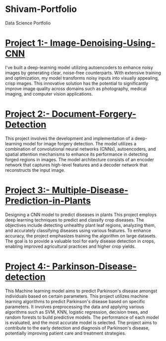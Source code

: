 # Shivam-Portfolio
Data Science Portfolio

# [Project 1:- Image-Denoising-Using-CNN](https://github.com/ShivamKabra/Image-Denoising-Using-CNN.git)
I've built a deep-learning model utilizing autoencoders to enhance noisy images by generating clear, noise-free counterparts. 
With extensive training and optimization, my model transforms noisy inputs into visually appealing, crisp images. 
This innovative solution has the potential to significantly improve image quality across domains such as photography, medical imaging, and computer vision applications.

# [Project 2:- Document-Forgery-Detection](https://github.com/ShivamKabra/Document-Forgery-Detection.git)
This project involves the development and implementation of a deep-learning model for image forgery detection. The model utilizes a combination of convolutional neural networks (CNNs), autoencoders, and spatial attention mechanisms to enhance its performance in detecting forged regions in images. The model architecture consists of an encoder network that captures high-level features and a decoder network that reconstructs the input image.


# [Project 3:- Multiple-Disease-Prediction-in-Plants](https://github.com/ShivamKabra/Multiple-Disease-Prediction-in-Plants.git)
Designing a CNN model to predict diseases in plants 
This project employs deep learning techniques to predict and classify crop diseases. The objectives include detecting unhealthy plant leaf regions, analyzing them, and accurately classifying diseases using various features. To enhance accuracy, the project emphasizes training the algorithm on large datasets. The goal is to provide a valuable tool for early disease detection in crops, enabling improved agricultural practices and higher crop yields.


# [Project 4:- Parkinson-Disease-detection](https://github.com/ShivamKabra/Parkinson-Disease-detection.git)
This Machine learning model aims to predict Parkinson's disease amongst individuals based on certain parameters.
This project utilizes machine learning algorithms to predict Parkinson's disease based on specific parameters. It involves preprocessing the data and applying various algorithms such as SVM, KNN, logistic regression, decision trees, and random forests to build predictive models. The performance of each model is evaluated, and the most accurate model is selected. The project aims to contribute to the early detection and diagnosis of Parkinson's disease, potentially improving patient care and treatment strategies. 

[](https://github.com/ShivamKabra/ShivamKabra-Portfolio/blob/main/parkinson's%20heatmap.png)
